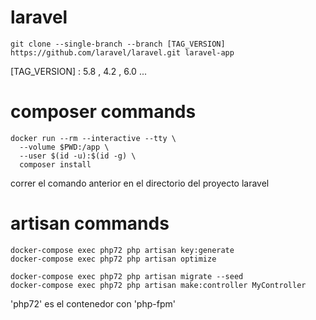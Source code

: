 
# laravel 
```
git clone --single-branch --branch [TAG_VERSION] https://github.com/laravel/laravel.git laravel-app 
```

[TAG_VERSION] : 5.8 , 4.2 , 6.0 ...

# composer commands
```
docker run --rm --interactive --tty \
  --volume $PWD:/app \
  --user $(id -u):$(id -g) \
  composer install
```

correr el comando anterior en el directorio del proyecto laravel

# artisan commands
```
docker-compose exec php72 php artisan key:generate
docker-compose exec php72 php artisan optimize

docker-compose exec php72 php artisan migrate --seed
docker-compose exec php72 php artisan make:controller MyController
```

'php72' es el contenedor con 'php-fpm'


